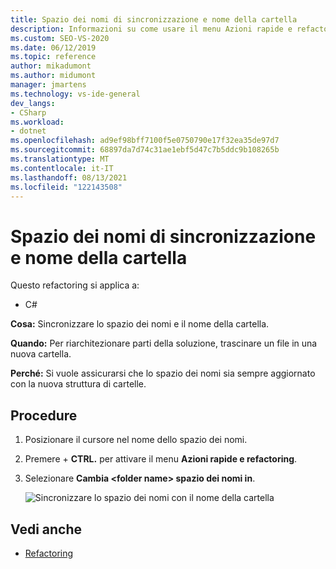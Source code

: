 ```yaml
---
title: Spazio dei nomi di sincronizzazione e nome della cartella
description: Informazioni su come usare il menu Azioni rapide e refactoring per sincronizzare lo spazio dei nomi e il nome della cartella.
ms.custom: SEO-VS-2020
ms.date: 06/12/2019
ms.topic: reference
author: mikadumont
ms.author: midumont
manager: jmartens
ms.technology: vs-ide-general
dev_langs:
- CSharp
ms.workload:
- dotnet
ms.openlocfilehash: ad9ef98bff7100f5e0750790e17f32ea35de97d7
ms.sourcegitcommit: 68897da7d74c31ae1ebf5d47c7b5ddc9b108265b
ms.translationtype: MT
ms.contentlocale: it-IT
ms.lasthandoff: 08/13/2021
ms.locfileid: "122143508"
---
```

# <a name="sync-namespace-and-folder-name"></a>Spazio dei nomi di sincronizzazione e nome della cartella

Questo refactoring si applica a:

- C#

**Cosa:** Sincronizzare lo spazio dei nomi e il nome della cartella.

**Quando:** Per riarchitezionare parti della soluzione, trascinare un file in una nuova cartella. 

**Perché:** Si vuole assicurarsi che lo spazio dei nomi sia sempre aggiornato con la nuova struttura di cartelle.

## <a name="how-to"></a>Procedure

1. Posizionare il cursore nel nome dello spazio dei nomi.
2. Premere  + **CTRL.** per attivare il menu **Azioni rapide e refactoring**.
3. Selezionare **Cambia \<folder name> spazio dei nomi in**.

   ![Sincronizzare lo spazio dei nomi con il nome della cartella](media/sync-namespace-and-folder-name.png)

## <a name="see-also"></a>Vedi anche

- [Refactoring](../refactoring-in-visual-studio.md)
